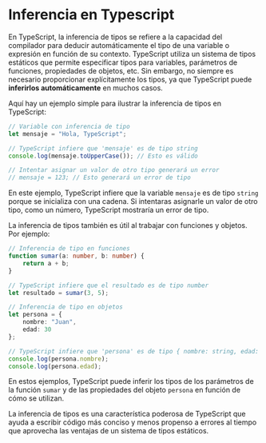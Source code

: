 # Inferencia en Typescript

En TypeScript, la inferencia de tipos se refiere a la capacidad del compilador para deducir automáticamente el tipo de una variable o expresión en función de su contexto. TypeScript utiliza un sistema de tipos estáticos que permite especificar tipos para variables, parámetros de funciones, propiedades de objetos, etc. Sin embargo, no siempre es necesario proporcionar explícitamente los tipos, ya que TypeScript puede **inferirlos automáticamente** en muchos casos.

Aquí hay un ejemplo simple para ilustrar la inferencia de tipos en TypeScript:

```typescript
// Variable con inferencia de tipo
let mensaje = "Hola, TypeScript";

// TypeScript infiere que 'mensaje' es de tipo string
console.log(mensaje.toUpperCase()); // Esto es válido

// Intentar asignar un valor de otro tipo generará un error
// mensaje = 123; // Esto generará un error de tipo
```

En este ejemplo, TypeScript infiere que la variable `mensaje` es de tipo `string` porque se inicializa con una cadena. Si intentaras asignarle un valor de otro tipo, como un número, TypeScript mostraría un error de tipo.

La inferencia de tipos también es útil al trabajar con funciones y objetos. Por ejemplo:

```typescript
// Inferencia de tipo en funciones
function sumar(a: number, b: number) {
    return a + b;
}

// TypeScript infiere que el resultado es de tipo number
let resultado = sumar(3, 5);

// Inferencia de tipo en objetos
let persona = {
    nombre: "Juan",
    edad: 30
};

// TypeScript infiere que 'persona' es de tipo { nombre: string, edad: number }
console.log(persona.nombre);
console.log(persona.edad);
```

En estos ejemplos, TypeScript puede inferir los tipos de los parámetros de la función `sumar` y de las propiedades del objeto `persona` en función de cómo se utilizan.

La inferencia de tipos es una característica poderosa de TypeScript que ayuda a escribir código más conciso y menos propenso a errores al tiempo que aprovecha las ventajas de un sistema de tipos estáticos.

